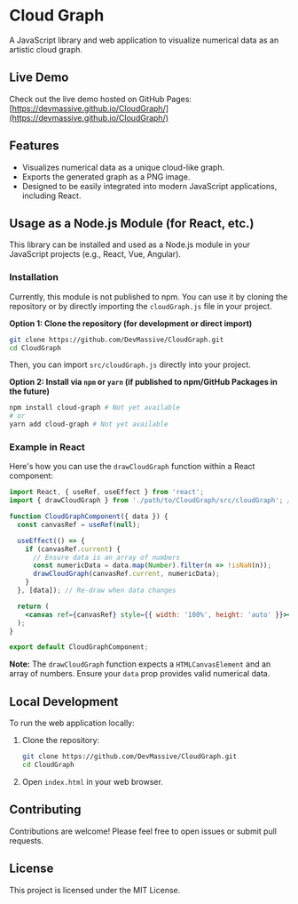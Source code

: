 # Cloud Graph

A JavaScript library and web application to visualize numerical data as an artistic cloud graph.

## Live Demo

Check out the live demo hosted on GitHub Pages:
[https://devmassive.github.io/CloudGraph/](https://devmassive.github.io/CloudGraph/)

## Features

*   Visualizes numerical data as a unique cloud-like graph.
*   Exports the generated graph as a PNG image.
*   Designed to be easily integrated into modern JavaScript applications, including React.

## Usage as a Node.js Module (for React, etc.)

This library can be installed and used as a Node.js module in your JavaScript projects (e.g., React, Vue, Angular).

### Installation

Currently, this module is not published to npm. You can use it by cloning the repository or by directly importing the `cloudGraph.js` file in your project.

**Option 1: Clone the repository (for development or direct import)**

```bash
git clone https://github.com/DevMassive/CloudGraph.git
cd CloudGraph
```

Then, you can import `src/cloudGraph.js` directly into your project.

**Option 2: Install via `npm` or `yarn` (if published to npm/GitHub Packages in the future)**

```bash
npm install cloud-graph # Not yet available
# or
yarn add cloud-graph # Not yet available
```

### Example in React

Here's how you can use the `drawCloudGraph` function within a React component:

```jsx
import React, { useRef, useEffect } from 'react';
import { drawCloudGraph } from './path/to/CloudGraph/src/cloudGraph'; // Adjust path as needed

function CloudGraphComponent({ data }) {
  const canvasRef = useRef(null);

  useEffect(() => {
    if (canvasRef.current) {
      // Ensure data is an array of numbers
      const numericData = data.map(Number).filter(n => !isNaN(n));
      drawCloudGraph(canvasRef.current, numericData);
    }
  }, [data]); // Re-draw when data changes

  return (
    <canvas ref={canvasRef} style={{ width: '100%', height: 'auto' }}></canvas>
  );
}

export default CloudGraphComponent;
```

**Note:** The `drawCloudGraph` function expects a `HTMLCanvasElement` and an array of numbers. Ensure your `data` prop provides valid numerical data.

## Local Development

To run the web application locally:

1.  Clone the repository:
    ```bash
    git clone https://github.com/DevMassive/CloudGraph.git
    cd CloudGraph
    ```
2.  Open `index.html` in your web browser.

## Contributing

Contributions are welcome! Please feel free to open issues or submit pull requests.

## License

This project is licensed under the MIT License.
